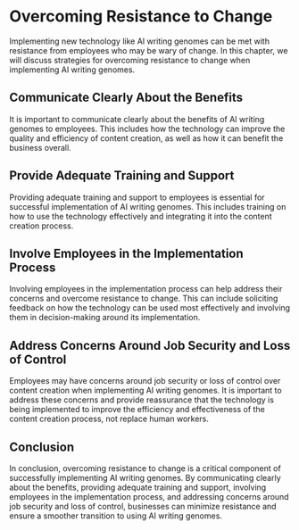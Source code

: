 Overcoming Resistance to Change
===========================================================================

Implementing new technology like AI writing genomes can be met with resistance from employees who may be wary of change. In this chapter, we will discuss strategies for overcoming resistance to change when implementing AI writing genomes.

Communicate Clearly About the Benefits
--------------------------------------

It is important to communicate clearly about the benefits of AI writing genomes to employees. This includes how the technology can improve the quality and efficiency of content creation, as well as how it can benefit the business overall.

Provide Adequate Training and Support
-------------------------------------

Providing adequate training and support to employees is essential for successful implementation of AI writing genomes. This includes training on how to use the technology effectively and integrating it into the content creation process.

Involve Employees in the Implementation Process
-----------------------------------------------

Involving employees in the implementation process can help address their concerns and overcome resistance to change. This can include soliciting feedback on how the technology can be used most effectively and involving them in decision-making around its implementation.

Address Concerns Around Job Security and Loss of Control
--------------------------------------------------------

Employees may have concerns around job security or loss of control over content creation when implementing AI writing genomes. It is important to address these concerns and provide reassurance that the technology is being implemented to improve the efficiency and effectiveness of the content creation process, not replace human workers.

Conclusion
----------

In conclusion, overcoming resistance to change is a critical component of successfully implementing AI writing genomes. By communicating clearly about the benefits, providing adequate training and support, involving employees in the implementation process, and addressing concerns around job security and loss of control, businesses can minimize resistance and ensure a smoother transition to using AI writing genomes.
